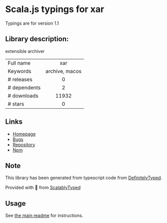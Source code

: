 
# Scala.js typings for xar

Typings are for version 1.1

## Library description:
extensible archiver

|                    |                 |
| ------------------ | :-------------: |
| Full name          | xar |
| Keywords           | archive, macos |
| # releases         | 0 |
| # dependents       | 2 |
| # downloads        | 11932 |
| # stars            | 0 |

## Links
- [Homepage](https://github.com/finnp/xar)
- [Bugs](https://github.com/finnp/xar/issues)
- [Repository](https://github.com/finnp/xar)
- [Npm](https://www.npmjs.com/package/xar)
    


## Note
This library has been generated from typescript code from [DefinitelyTyped](https://definitelytyped.org).

Provided with :purple_heart: from [ScalablyTyped](https://github.com/oyvindberg/ScalablyTyped)

## Usage
See [the main readme](../../readme.md) for instructions.


